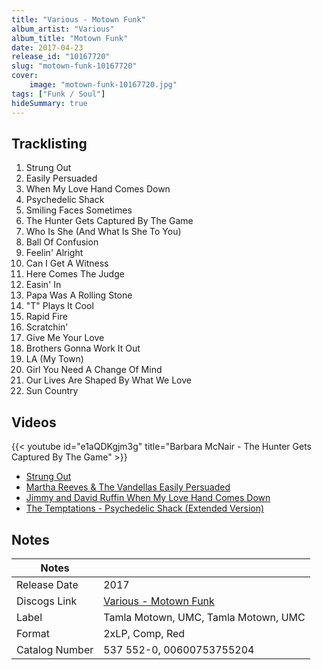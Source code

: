 ```yaml
---
title: "Various - Motown Funk"
album_artist: "Various"
album_title: "Motown Funk"
date: 2017-04-23
release_id: "10167720"
slug: "motown-funk-10167720"
cover:
    image: "motown-funk-10167720.jpg"
tags: ["Funk / Soul"]
hideSummary: true
---
```


## Tracklisting
1. Strung Out
2. Easily Persuaded
3. When My Love Hand Comes Down
4. Psychedelic Shack
5. Smiling Faces Sometimes
6. The Hunter Gets Captured By The Game
7. Who Is She (And What Is She To You)
8. Ball Of Confusion
9. Feelin' Alright
10. Can I Get A Witness
11. Here Comes The Judge
12. Easin' In
13. Papa Was A Rolling Stone
14. "T" Plays It Cool
15. Rapid Fire
16. Scratchin'
17. Give Me Your Love
18. Brothers Gonna Work It Out
19. LA (My Town)
20. Girl You Need A Change Of Mind
21. Our Lives Are Shaped By What We Love
22. Sun Country

## Videos
{{< youtube id="e1aQDKgjm3g" title="Barbara McNair - The Hunter Gets Captured By The Game" >}}
- [Strung Out](https://www.youtube.com/watch?v=ldK1UHr_UzQ)
- [Martha Reeves & The Vandellas Easily Persuaded](https://www.youtube.com/watch?v=qoTQ9nEY7NM)
- [Jimmy and David Ruffin When My Love Hand Comes Down](https://www.youtube.com/watch?v=a3iBPYbsTcM)
- [The Temptations - Psychedelic Shack (Extended Version)](https://www.youtube.com/watch?v=G5ZS6zCwsmk)

## Notes

| Notes          |             |
| ---------------| ----------- |
| Release Date   | 2017 |
| Discogs Link   | [Various - Motown Funk](https://www.discogs.com/release/10167720) |
| Label          | Tamla Motown, UMC, Tamla Motown, UMC |
| Format         | 2xLP, Comp, Red |
| Catalog Number | 537 552-0, 00600753755204 |

